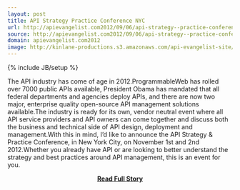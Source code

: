 ```yaml
---
layout: post
title: API Strategy Practice Conference NYC
url: http://apievangelist.com2012/09/06/api-strategy--practice-conference/
source: http://apievangelist.com2012/09/06/api-strategy--practice-conference/
domain: apievangelist.com2012
image: http://kinlane-productions.s3.amazonaws.com/api-evangelist-site/blog/API-Strategy-Home-Page.png
---
```

{% include JB/setup %}<p>The API industry has come of age in 2012.ProgrammableWeb has rolled over 7000 public APIs available, President Obama has mandated that all federal departments and agencies deploy APIs, and there are now two major, enterprise quality open-source API management solutions available.The industry is ready for its own, vendor neutral event where all API service providers and API owners can come together and discuss both the business and technical side of API design, deployment and management.With this in mind, I’d like to announce the API Strategy &amp; Practice Conference, in New York City, on November 1st and 2nd 2012.Whether you already have API or are looking to better understand the strategy and best practices around API management, this is an event for you.</p>
<center><p><a href="http://apievangelist.com2012/09/06/api-strategy--practice-conference/" style='padding:25px; font-sze:18px; font-weight: bold;'>Read Full Story</a></p></center>

